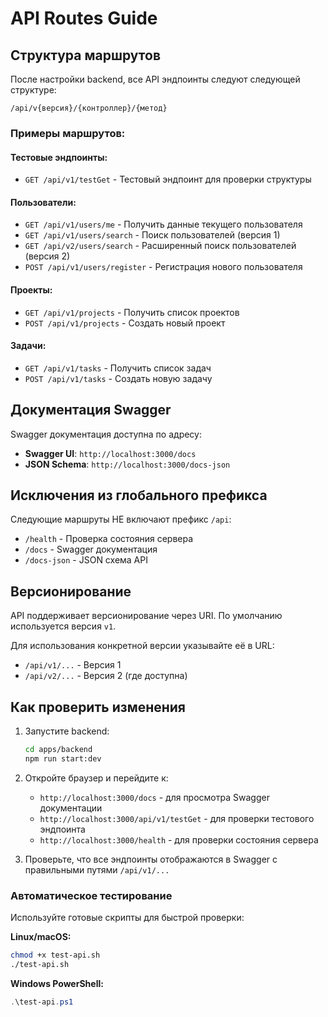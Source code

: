 # API Routes Guide

## Структура маршрутов

После настройки backend, все API эндпоинты следуют следующей структуре:

```
/api/v{версия}/{контроллер}/{метод}
```

### Примеры маршрутов:

#### Тестовые эндпоинты:
- `GET /api/v1/testGet` - Тестовый эндпоинт для проверки структуры

#### Пользователи:
- `GET /api/v1/users/me` - Получить данные текущего пользователя
- `GET /api/v1/users/search` - Поиск пользователей (версия 1)
- `GET /api/v2/users/search` - Расширенный поиск пользователей (версия 2)
- `POST /api/v1/users/register` - Регистрация нового пользователя

#### Проекты:
- `GET /api/v1/projects` - Получить список проектов
- `POST /api/v1/projects` - Создать новый проект

#### Задачи:
- `GET /api/v1/tasks` - Получить список задач
- `POST /api/v1/tasks` - Создать новую задачу

## Документация Swagger

Swagger документация доступна по адресу:
- **Swagger UI**: `http://localhost:3000/docs`
- **JSON Schema**: `http://localhost:3000/docs-json`

## Исключения из глобального префикса

Следующие маршруты НЕ включают префикс `/api`:
- `/health` - Проверка состояния сервера
- `/docs` - Swagger документация
- `/docs-json` - JSON схема API

## Версионирование

API поддерживает версионирование через URI. По умолчанию используется версия `v1`.

Для использования конкретной версии указывайте её в URL:
- `/api/v1/...` - Версия 1
- `/api/v2/...` - Версия 2 (где доступна)

## Как проверить изменения

1. Запустите backend:
   ```bash
   cd apps/backend
   npm run start:dev
   ```

2. Откройте браузер и перейдите к:
   - `http://localhost:3000/docs` - для просмотра Swagger документации
   - `http://localhost:3000/api/v1/testGet` - для проверки тестового эндпоинта
   - `http://localhost:3000/health` - для проверки состояния сервера

3. Проверьте, что все эндпоинты отображаются в Swagger с правильными путями `/api/v1/...`

### Автоматическое тестирование

Используйте готовые скрипты для быстрой проверки:

**Linux/macOS:**
```bash
chmod +x test-api.sh
./test-api.sh
```

**Windows PowerShell:**
```powershell
.\test-api.ps1
``` 